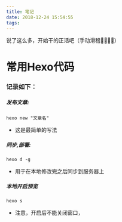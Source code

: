 ```yaml
---
title: 笔记
date: 2018-12-24 15:54:55
tags:
---
```

说了这么多，开始干的正活吧（手动滑稽🤪🤪🤪🤪）
# 常用Hexo代码
### 记录如下：
##### 发布文章:
```hexo
hexo new "文章名"
```
-  这是最简单的写法
##### 同步,部署:
```hexo
hexo d -g
```
- 用于在本地修改完之后同步到服务器上
##### 本地开启预览
```hexo
hexo s
```
- 注意，开启后不能关闭窗口，